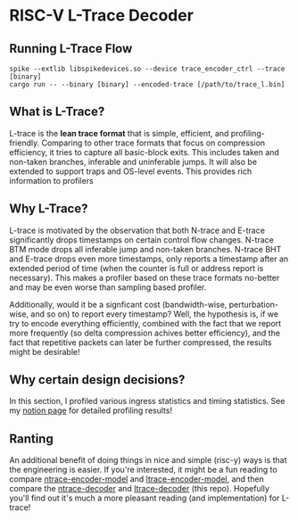 # RISC-V L-Trace Decoder

## Running L-Trace Flow
```
spike --extlib libspikedevices.so --device trace_encoder_ctrl --trace [binary]
cargo run -- --binary [binary] --encoded-trace [/path/to/trace_l.bin] 
```

## What is L-Trace?
L-trace is the **lean trace format** that is simple, efficient, and profiling-friendly. 
Comparing to other trace formats that focus on compression efficiency, it tries to capture all basic-block exits. 
This includes taken and non-taken branches, inferable and uninferable jumps. 
It will also be extended to support traps and OS-level events. 
This provides rich information to profilers 

## Why L-Trace?
L-trace is motivated by the observation that both N-trace and E-trace significantly drops timestamps on certain control flow changes. 
N-trace BTM mode drops all inferable jump and non-taken branches. N-trace BHT and E-trace drops even more timestamps, only reports a timestamp after an extended period of time (when the counter is full or address report is necessary). 
This makes a profiler based on these trace formats no-better and may be even worse than sampling based profiler. 

Additionally, would it be a signficant cost (bandwidth-wise, perturbation-wise, and so on) to report every timestamp? Well, the hypothesis is, if we try to encode everything efficiently, combined with the fact that we report more frequently (so delta compression achives better efficiency), and the fact that repetitive packets can later be further compressed, the results might be desirable! 

## Why certain design decisions?
In this section, I profiled various ingress statistics and timing statistics. See my [notion page](https://iansseijelly.notion.site/L-Trace-A-Lean-Trace-Format-that-is-Simple-and-Profiler-Friendly-10c92828bf7480d38ce1e300fef6bdb3?pvs=74) for detailed profiling results!

## Ranting
An additional benefit of doing things in nice and simple (risc-y) ways is that the engineering is easier. 
If you're interested, it might be a fun reading to compare [ntrace-encoder-model](https://github.com/iansseijelly/riscv-isa-sim/blob/n_trace/riscv/trace_encoder_n.cc#L20) and [ltrace-encoder-model](https://github.com/iansseijelly/riscv-isa-sim/blob/n_trace/riscv/trace_encoder_n.cc#L20), and then compare the [ntrace-decoder](https://github.com/iansseijelly/ntrace-deocder) and [ltrace-decoder](https://github.com/iansseijelly/ltrace_decoder) (this repo). Hopefully you'll find out it's much a more pleasant reading (and implementation) for L-trace!